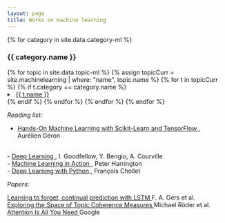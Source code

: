 ```yaml
---
layout: page
title: Works on machine learning
---
```


{% for category in site.data.category-ml %}

<h3>{{ category.name }}</h3>
<u1>
    {% for topic in site.data.topic-ml %}
        {% assign topicCurr = site.machinelearning | where: "name", topic.name %}
        {% for t in topicCurr %}
            {% if t.category == category.name %}
                <li class="nobull">
                    <a class="cleanLink" href="{{ t.url }}">{{ t.name }}</a>
                </li>
            {% endif %}
        {% endfor %}
    {% endfor %}
</u1>
{% endfor %}

<br>


<i>Reading list</i>:
<br>

- <a class="cleanLinkSource" href="https://www.lpsm.paris/pageperso/has/source/Hand-on-ML.pdf">
    Hands-On Machine Learning with Scikit-Learn and TensorFlow </a>, Aurélien Géron
<br>
- <a class="cleanLinkSource" href="https://www.deeplearningbook.org/">
    Deep Learning </a>, I. Goodfellow, Y. Bengio, A. Courville
<br>
- <a class="cleanLinkSource" href="https://www.cs.huji.ac.il/~shais/UnderstandingMachineLearning/understanding-machine-learning-theory-algorithms.pdf">
    Machine Learning in Action </a>, Peter Harrington 
<br>
- <a class="cleanLinkSource" href="http://faculty.neu.edu.cn/yury/AAI/Textbook/Deep%20Learning%20with%20Python.pdf">
    Deep Learning with Python </a>, François Chollet

<br>

<i>Papers</i>:
<br>


<a class="cleanLinkSource" href="http://citeseerx.ist.psu.edu/viewdoc/download?doi=10.1.1.55.5709&amp;rep=rep1&amp;type=pdf" rel="nofollow">Learning to forget, continual prediction with LSTM </a>  F. A. Gers et al.
<br>
<a class="cleanLinkSource" href="https://svn.aksw.org/papers/2015/WSDM_Topic_Evaluation/public.pdf">Exploring the Space of Topic Coherence Measures </a> Michael Röder et al.
<br>
<a class="cleanLinkSource" href="https://arxiv.org/pdf/1706.03762.pdf">Attention Is All You Need </a> Google 


